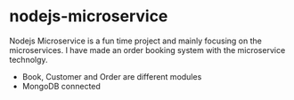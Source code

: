 # nodejs-microservice

Nodejs Microservice is a fun time project and mainly focusing on the microservices. I have made an order booking system with the microservice technolgy.

  - Book, Customer and Order are different modules
  - MongoDB connected
